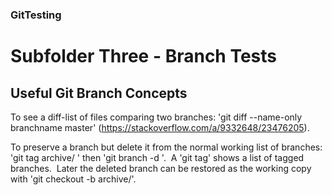 
### GitTesting

# Subfolder **Three** - Branch Tests

## Useful Git Branch Concepts

To see a diff-list of files comparing two branches: 'git diff --name-only branchname master' (https://stackoverflow.com/a/9332648/23476205).

To preserve a branch but delete it from the normal working list of branches: 
'git tag archive/<branchname> <branchname>' then 'git branch -d <branchname>'.&nbsp; 
A 'git tag' shows a list of tagged branches.&nbsp; 
Later the deleted branch can be restored as the working copy with 'git checkout -b <branchname> archive/<branchname>'.&nbsp; 